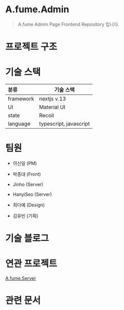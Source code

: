 # A.fume.Admin

> A.fume Admin Page Frontend Repository 입니다.

# 프로젝트 구조

# 기술 스택

| 분류      | 기술 스택              |
| :-------- | ---------------------- |
| framework | nextjs v.13            |
| UI        | Material UI            |
| state     | Recoil                 |
| language  | typescript, javascript |

# 팀원

- 이신일 (PM)

- 박종대 (Front)

- Jinho (Server)

- HanyiSeo (Server)

- 최다예 (Design)

- 김유빈 (기획)


# 기술 블로그

# 연관 프로젝트

[A.fume.Server](https://github.com/A-fume/A.fume.Server)

# 관련 문서
